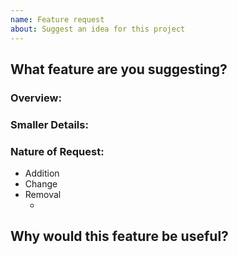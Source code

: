 ```yaml
---
name: Feature request
about: Suggest an idea for this project
---
```


<!-- ⚠️⚠️ DO NOT DELETE THIS! feature_request_template ⚠️⚠️ -->
<!-- Please read our Rules of Conduct: https://opensource.microsoft.com/codeofconduct/ -->
<!-- Please search existing issues to avoid creating duplicates. -->

## What feature are you suggesting?
### Overview:
<!-- Describe the feature you'd like. -->

### Smaller Details: 
<!-- These may include specific methods of implementation etc. -->

### Nature of Request:  
<!-- Remove all that do not apply to your request.  -->
- Addition
- Change
- Removal
  - <!--  Removal of certain features or implementation due to a specific issue/bug or because of low quality code, etc.  -->

## Why would this feature be useful?
